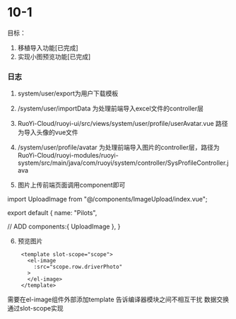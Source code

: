 # 10-1
目标：
1. 移植导入功能[已完成]
2. 实现小图预览功能[已完成]

### 日志
1. system/user/export为用户下载模板
2. /system/user/importData   为处理前端导入excel文件的controller层
3. RuoYi-Cloud/ruoyi-ui/src/views/system/user/profile/userAvatar.vue 路径为导入头像的vue文件
4. /system/user/profile/avatar 
为处理前端导入图片的controller层，路径为RuoYi-Cloud/ruoyi-modules/ruoyi-system/src/main/java/com/ruoyi/system/controller/SysProfileController.java


5. 图片上传前端页面调用component即可

import UploadImage from "@/components/ImageUpload/index.vue";

export default {
    name: "Pilots",

// ADD
    components:{
        UploadImage
    },
}

6. 预览图片

        <template slot-scope="scope">
          <el-image
            :src="scope.row.driverPhoto"
          >
          </el-image>
        </template>

需要在el-image组件外部添加template
告诉编译器模块之间不相互干扰
数据交换通过slot-scope实现